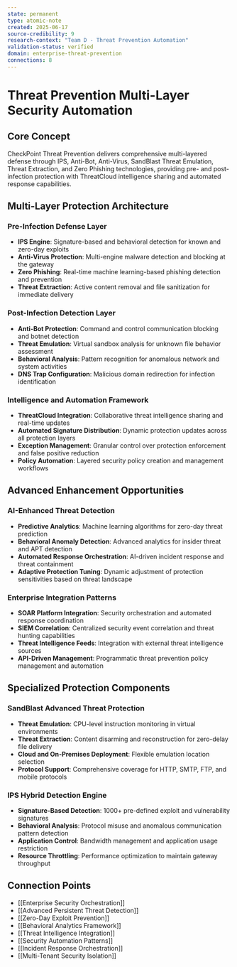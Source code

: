 ```yaml
---
state: permanent
type: atomic-note
created: 2025-06-17
source-credibility: 9
research-context: "Team D - Threat Prevention Automation"
validation-status: verified
domain: enterprise-threat-prevention
connections: 8
---
```


# Threat Prevention Multi-Layer Security Automation

## Core Concept
CheckPoint Threat Prevention delivers comprehensive multi-layered defense through IPS, Anti-Bot, Anti-Virus, SandBlast Threat Emulation, Threat Extraction, and Zero Phishing technologies, providing pre- and post-infection protection with ThreatCloud intelligence sharing and automated response capabilities.

## Multi-Layer Protection Architecture

### **Pre-Infection Defense Layer**
- **IPS Engine**: Signature-based and behavioral detection for known and zero-day exploits
- **Anti-Virus Protection**: Multi-engine malware detection and blocking at the gateway
- **Zero Phishing**: Real-time machine learning-based phishing detection and prevention
- **Threat Extraction**: Active content removal and file sanitization for immediate delivery

### **Post-Infection Detection Layer**
- **Anti-Bot Protection**: Command and control communication blocking and botnet detection
- **Threat Emulation**: Virtual sandbox analysis for unknown file behavior assessment
- **Behavioral Analysis**: Pattern recognition for anomalous network and system activities
- **DNS Trap Configuration**: Malicious domain redirection for infection identification

### **Intelligence and Automation Framework**
- **ThreatCloud Integration**: Collaborative threat intelligence sharing and real-time updates
- **Automated Signature Distribution**: Dynamic protection updates across all protection layers
- **Exception Management**: Granular control over protection enforcement and false positive reduction
- **Policy Automation**: Layered security policy creation and management workflows

## Advanced Enhancement Opportunities

### **AI-Enhanced Threat Detection**
- **Predictive Analytics**: Machine learning algorithms for zero-day threat prediction
- **Behavioral Anomaly Detection**: Advanced analytics for insider threat and APT detection
- **Automated Response Orchestration**: AI-driven incident response and threat containment
- **Adaptive Protection Tuning**: Dynamic adjustment of protection sensitivities based on threat landscape

### **Enterprise Integration Patterns**
- **SOAR Platform Integration**: Security orchestration and automated response coordination
- **SIEM Correlation**: Centralized security event correlation and threat hunting capabilities
- **Threat Intelligence Feeds**: Integration with external threat intelligence sources
- **API-Driven Management**: Programmatic threat prevention policy management and automation

## Specialized Protection Components

### **SandBlast Advanced Threat Protection**
- **Threat Emulation**: CPU-level instruction monitoring in virtual environments
- **Threat Extraction**: Content disarming and reconstruction for zero-delay file delivery
- **Cloud and On-Premises Deployment**: Flexible emulation location selection
- **Protocol Support**: Comprehensive coverage for HTTP, SMTP, FTP, and mobile protocols

### **IPS Hybrid Detection Engine**
- **Signature-Based Detection**: 1000+ pre-defined exploit and vulnerability signatures
- **Behavioral Analysis**: Protocol misuse and anomalous communication pattern detection
- **Application Control**: Bandwidth management and application usage restriction
- **Resource Throttling**: Performance optimization to maintain gateway throughput

## Connection Points
- [[Enterprise Security Orchestration]]
- [[Advanced Persistent Threat Detection]]
- [[Zero-Day Exploit Prevention]]
- [[Behavioral Analytics Framework]]
- [[Threat Intelligence Integration]]
- [[Security Automation Patterns]]
- [[Incident Response Orchestration]]
- [[Multi-Tenant Security Isolation]]